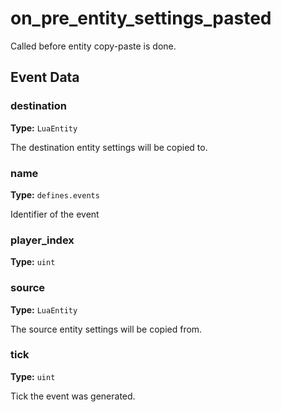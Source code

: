 # on_pre_entity_settings_pasted

Called before entity copy-paste is done.

## Event Data

### destination

**Type:** `LuaEntity`

The destination entity settings will be copied to.

### name

**Type:** `defines.events`

Identifier of the event

### player_index

**Type:** `uint`

### source

**Type:** `LuaEntity`

The source entity settings will be copied from.

### tick

**Type:** `uint`

Tick the event was generated.

